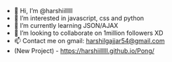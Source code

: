 - 👋 Hi, I’m @harshiilllll
- 👀 I’m interested in javascript, css and python
- 🌱 I’m currently learning JSON/AJAX
- 💞️ I’m looking to collaborate on 1million followers XD
- 📫 Contact me on gmail: harshilgajjar54@gmail.com
- (New Project) - https://harshiilllll.github.io/Pong/

<!---
harshiilllll/harshiilllll is a ✨ special ✨ repository because its `README.md` (this file) appears on your GitHub profile.
You can click the Preview link to take a look at your changes.
--->
